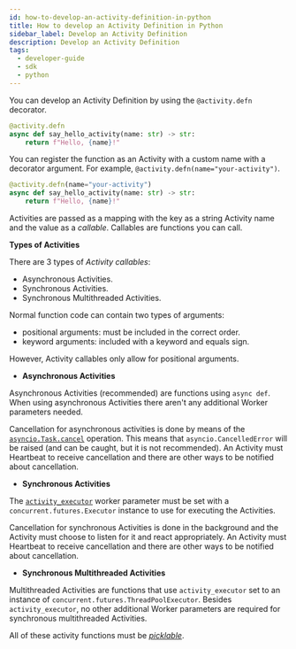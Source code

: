 ```yaml
---
id: how-to-develop-an-activity-definition-in-python
title: How to develop an Activity Definition in Python
sidebar_label: Develop an Activity Definition
description: Develop an Activity Definition
tags:
  - developer-guide
  - sdk
  - python
---
```


You can develop an Activity Definition by using the `@activity.defn` decorator.

```python
@activity.defn
async def say_hello_activity(name: str) -> str:
    return f"Hello, {name}!"
```

You can register the function as an Activity with a custom name with a decorator argument. For example, `@activity.defn(name="your-activity")`.

```python
@activity.defn(name="your-activity")
async def say_hello_activity(name: str) -> str:
    return f"Hello, {name}!"
```

Activities are passed as a mapping with the key as a string Activity name and the value as a _callable_. Callables are functions you can call.

**Types of Activities**

There are 3 types of _Activity callables_:

- Asynchronous Activities.
- Synchronous Activities.
- Synchronous Multithreaded Activities.

Normal function code can contain two types of arguments:

- positional arguments: must be included in the correct order.
- keyword arguments: included with a keyword and equals sign.

However, Activity callables only allow for positional arguments.

- **Asynchronous Activities**

Asynchronous Activities (recommended) are functions using `async def`. When using asynchronous
Activities there aren't any additional Worker parameters needed.

Cancellation for asynchronous activities is done by means of the
[`asyncio.Task.cancel`](https://docs.python.org/3/library/asyncio-task.html#asyncio.Task.cancel) operation. This means that
`asyncio.CancelledError` will be raised (and can be caught, but it is not recommended). An Activity must Heartbeat to
receive cancellation and there are other ways to be notified about cancellation.

<!-- Leaves reader hanging. If there are other ways, why don't we tell them where they can learn about them? Same below where you repeat this statement. -->

- **Synchronous Activities**

The [`activity_executor`](https://python.temporal.io/temporalio.worker.workerconfig#activity_exector) worker parameter must be set with a `concurrent.futures.Executor` instance to use for executing the
Activities.

Cancellation for synchronous Activities is done in the background and the Activity must choose to listen for it and
react appropriately. An Activity must Heartbeat to receive cancellation and there are other ways to be notified about
cancellation.

- **Synchronous Multithreaded Activities**

Multithreaded Activities are functions that use `activity_executor` set to an instance of `concurrent.futures.ThreadPoolExecutor`.
Besides `activity_executor`, no other additional Worker parameters are required for synchronous multithreaded Activities.

All of these activity functions must be
_[picklable](https://docs.python.org/3/library/pickle.html#what-can-be-pickled-and-unpickled)_.
